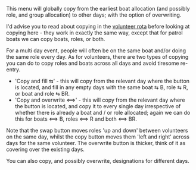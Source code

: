 
This menu will globally copy from the earliest boat allocation (and possibly role, and group allocation) to other days; with the option of overwriting.

I'd advise you to read about copying in the [volunteer rota](volunteer_rota_help#copying) before looking at copying here - they work in exactly the same way, except that for patrol boats we can copy boats, roles, or both.

For a multi day event, people will often be on the same boat and/or doing the same role every day. As for volunteers, there are two types of copying you can do to copy roles and boats across all days and avoid tiresome re-entry.

- 'Copy and fill &#8646;' - this will copy from the relevant day where the button is located, and fill in any empty days with the same boat &#8646; B, role &#8646; R, or boat and role &#8646; BR.
- 'Copy and overwrite &#10234;' - this will copy from the relevant day where the button is located, and copy it to every single day irrespective of whether there is already a boat and / or role allocated; again we can do this for boats &#10234; B, roles &#10234; R and both &#10234; BR.

Note that the swap button moves roles 'up and down' between volunteers on the same day, whilst the copy button moves them 'left and right' across days for the same volunteer. The overwrite button is thicker, think of it as covering over the existing days.

You can also copy, and possibly overwrite, designations for different days.